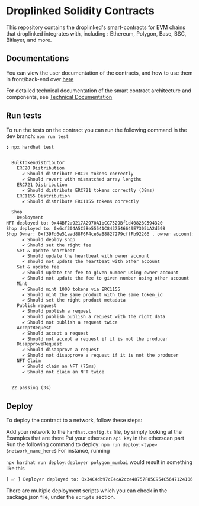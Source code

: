 # Droplinked Solidity Contracts

This repository contains the droplinked's smart-contracts for EVM chains that droplinked integrates with, including : Ethereum, Polygon, Base, BSC, Bitlayer, and more.

## Documentations

You can view the user documentation of the contracts, and how to use them in front/back-end over [here](./docs/overall.md)

For detailed technical documentation of the smart contract architecture and components, see [Technical Documentation](./docs/technical_documentation.md)

## Run tests

To run the tests on the contract you can run the following command in the dev branch:
`npm run test`

```txt
❯ npx hardhat test


  BulkTokenDistributor
    ERC20 Distribution
      ✔ Should distribute ERC20 tokens correctly
      ✔ Should revert with mismatched array lengths
    ERC721 Distribution
      ✔ Should distribute ERC721 tokens correctly (38ms)
    ERC1155 Distribution
      ✔ Should distribute ERC1155 tokens correctly

  Shop
    Deployment
NFT deployed to: 0x44BF2a9217A2970A1bCC7529Bf1d40828C594320
Shop deployed to: 0x6cf304A5C5Be55541C8437546649E7305bA2d598
Shop Owner: 0xf39Fd6e51aad88F6F4ce6aB8827279cffFb92266 , owner account: 0xf39Fd6e51aad88F6F4ce6aB8827279cffFb92266
      ✔ Should deploy shop
      ✔ Should set the right fee
    Set & Update heartbeat
      ✔ Should update the heartbeat with owner account
      ✔ should not update the heartbeat with other account
    Set & update fee
      ✔ Should update the fee to given number using owner account
      ✔ Should not update the fee to given number using other account
    Mint
      ✔ Should mint 1000 tokens via ERC1155
      ✔ Should mint the same product with the same token_id
      ✔ Should set the right product metadata
    Publish request
      ✔ Should publish a request
      ✔ Should publish publish a request with the right data
      ✔ Should not publish a request twice
    AcceptRequest
      ✔ Should accept a request
      ✔ Should not accept a request if it is not the producer
    DisapproveRequest
      ✔ Should disapprove a request
      ✔ Should not disapprove a request if it is not the producer
    NFT Claim
      ✔ Should claim an NFT (75ms)
      ✔ Should not claim an NFT twice


  22 passing (3s)
```

## Deploy

To deploy the contract to a network, follow these steps:

Add your network to the `hardhat.config.ts` file, by simply looking at the Examples that are there
Put your etherscan `api key` in the etherscan part
Run the following command to deploy:
`npm run deploy:<type> $network_name_here$`
For instance, running

`npx hardhat run deploy:deployer polygon_mumbai`
would result in something like this

```txt
[ ✅ ] Deployer deployed to: 0x34C4db97cE4cA2cce48757F85C954C5647124106
```

There are multiple deployment scripts which you can check in the package.json file, under the `scripts` section.

